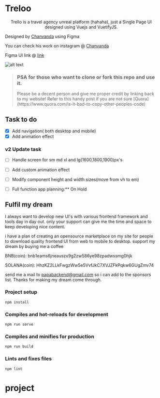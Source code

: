 # Treloo

<p style="text-align:center">Trello is a travel agency unreal platform (hahaha), just a Single Page UI designed using Vuejs and VuetifyJS.</p>

Designed by [Chanvanda](https://www.figma.com/@vandawork) using Figma

You can check his work on instagram @ [Chanvanda](https://www.instagram.com/viruzsaci/)

Figma UI link @ [link](https://www.figma.com/community/file/1067291706100571818)

![alt text](https://s3-alpha.figma.com/hub/file/1484011056/72a7ae2f-7bcf-4afb-bb48-fd4079ff349b-cover.png)

> <h3>PSA for those who want to clone or fork this repo and use it.</h3>
> Please be a decent person and give me proper credit by linking back to my website! Refer to this handy post if you are not sure [Quora](https://www.quora.com/Is-it-bad-to-copy-other-peoples-code)


## Task to do

- [x] Add navigation( both desktop and mobile)
- [x] Add animation effect

### v2 Update task
- [ ] Handle screen for sm md xl and lg(1600,1800,1900)px's
- [ ] Add custom animation effect
- [ ] Modify component height and width sizes(move from vh to em)
- [ ] Full function app planning:** On Hold 


## Fulfil my dream

I always want to develop new UI's with various frontend framework and tools day in day out. only your support can give me the time and space to keep developing nice content.

i have a plan of creating an opensource marketplace on my site for people to download quality frontend UI from web to mobile to desktop.
support my dream by buying me a coffee

BNB(coin): bnb1eams6jneauszx9g2zw586ye98zpadwssmg0hjk

SOLANA(coin): HhzKZ2LLkFwgzWw5e5VvfJkC7XVJZFkPqkw6GUgZmv74

send me a mail to papabackend@gmail.com so i can add to the sponsors list. Thanks for making my dream come through.



### Project setup
<code>npm install</code>

### Compiles and hot-reloads for development
<code>npm run serve</code>

### Compiles and minifies for production
<code>npm run build</code>

### Lints and fixes files
<code>npm lint</code>



# project
